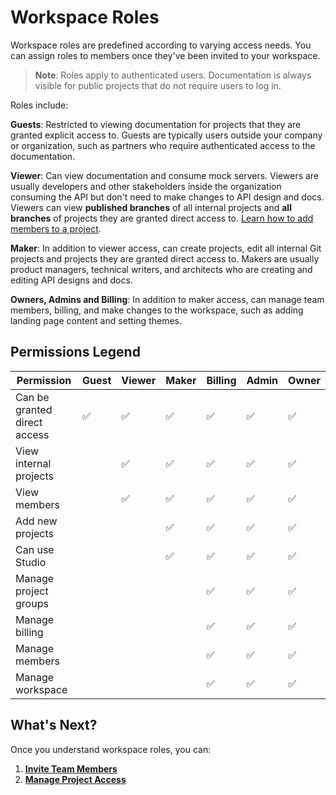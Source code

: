 # Workspace Roles

Workspace roles are predefined according to varying access needs. You can assign roles to members once they've been invited to your workspace. 

> **Note**: Roles apply to authenticated users. Documentation is always visible for public projects that do not require users to log in.

Roles include: 

**Guests**: Restricted to viewing documentation for projects that they are granted explicit access to. Guests are typically users outside your company or organization, such as partners who require authenticated access to the documentation. 

**Viewer**: Can view documentation and consume mock servers. Viewers are usually developers and other stakeholders inside the organization consuming the API but don't need to make changes to API design and docs. Viewers can view **published branches** of all internal projects and **all branches** of projects they are granted direct access to. [Learn how to add members to a project](l.project-roles.md).

**Maker**: In addition to viewer access, can create projects, edit all internal Git projects and projects they are granted direct access to. Makers are usually product managers, technical writers, and architects who are creating and editing API designs and docs.

**Owners, Admins and Billing**: In addition to maker access, can manage team members, billing, and make changes to the workspace, such as adding landing page content and setting themes.

## Permissions Legend

 Permission         | Guest | Viewer | Maker | Billing | Admin | Owner |
|---------------------------|-------|-------|--------|--------|--------|--------|
| Can be granted direct access | ✅ | ✅ | ✅ | ✅ | ✅ | ✅
| View internal projects       |     | ✅ | ✅ | ✅ | ✅ | ✅ |
| View members                 |     | ✅ | ✅ | ✅ | ✅ | ✅ |
| Add new projects             |     |     | ✅ | ✅ | ✅ | ✅ |
| Can use Studio               |     |     | ✅ | ✅ | ✅ | ✅ |
| Manage project groups        |     |     |    | ✅ | ✅ | ✅ |
| Manage billing               |     |     |    | ✅ | ✅ | ✅ |
| Manage members               |     |     |    | ✅ | ✅ | ✅ |
| Manage workspace             |     |     |    | ✅ | ✅ | ✅ |

## What's Next?

Once you understand workspace roles, you can: 

1. [**Invite Team Members**](d.inviting-your-team.md)
2. [**Manage Project Access**](l.project-roles.md)